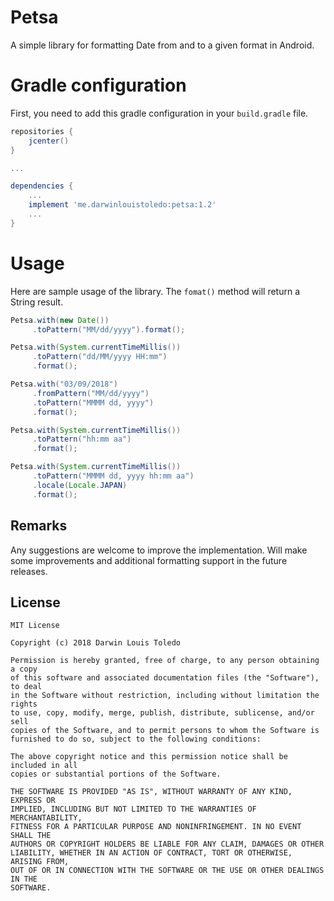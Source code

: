 # Petsa
A simple library for formatting Date from and to a given format in Android.


# Gradle configuration
First, you need to add this gradle configuration in your `build.gradle` file.

```gradle
repositories {
    jcenter()
}

...

dependencies {
    ...
    implement 'me.darwinlouistoledo:petsa:1.2'
    ...
}

```

# Usage

Here are sample usage of the library. The `fomat()` method will return a String result.

```java
Petsa.with(new Date())
     .toPattern("MM/dd/yyyy").format();
```

```java
Petsa.with(System.currentTimeMillis())
     .toPattern("dd/MM/yyyy HH:mm")
     .format();
```

```java
Petsa.with("03/09/2018")
     .fromPattern("MM/dd/yyyy")
     .toPattern("MMMM dd, yyyy")
     .format();
```

```java
Petsa.with(System.currentTimeMillis())
     .toPattern("hh:mm aa")
     .format();
```

```java
Petsa.with(System.currentTimeMillis())
     .toPattern("MMMM dd, yyyy hh:mm aa")
     .locale(Locale.JAPAN)
     .format();
```

Remarks
------------
Any suggestions are welcome to improve the implementation. Will make some improvements and additional formatting support in the future releases.


License
------------
```
MIT License

Copyright (c) 2018 Darwin Louis Toledo

Permission is hereby granted, free of charge, to any person obtaining a copy
of this software and associated documentation files (the "Software"), to deal
in the Software without restriction, including without limitation the rights
to use, copy, modify, merge, publish, distribute, sublicense, and/or sell
copies of the Software, and to permit persons to whom the Software is
furnished to do so, subject to the following conditions:

The above copyright notice and this permission notice shall be included in all
copies or substantial portions of the Software.

THE SOFTWARE IS PROVIDED "AS IS", WITHOUT WARRANTY OF ANY KIND, EXPRESS OR
IMPLIED, INCLUDING BUT NOT LIMITED TO THE WARRANTIES OF MERCHANTABILITY,
FITNESS FOR A PARTICULAR PURPOSE AND NONINFRINGEMENT. IN NO EVENT SHALL THE
AUTHORS OR COPYRIGHT HOLDERS BE LIABLE FOR ANY CLAIM, DAMAGES OR OTHER
LIABILITY, WHETHER IN AN ACTION OF CONTRACT, TORT OR OTHERWISE, ARISING FROM,
OUT OF OR IN CONNECTION WITH THE SOFTWARE OR THE USE OR OTHER DEALINGS IN THE
SOFTWARE.

```

